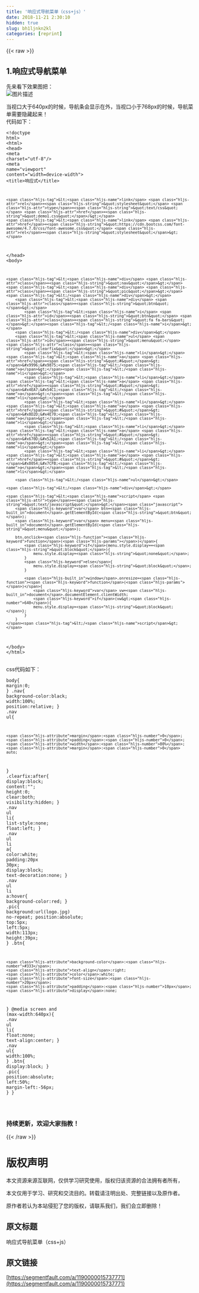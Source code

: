 ```yaml
---
title: '响应式导航菜单（css+js）' 
date: 2018-11-21 2:30:10
hidden: true
slug: bh1ljnkn2kl
categories: [reprint]
---
```


{{< raw >}}
<h2 id="articleHeader0">1.&#x54CD;&#x5E94;&#x5F0F;&#x5BFC;&#x822A;&#x83DC;&#x5355;</h2><p>&#x5148;&#x6765;&#x770B;&#x4E0B;&#x6548;&#x679C;&#x56FE;&#x628A;&#xFF1A;<br><span class="img-wrap"><img data-src="/img/bVbecgx?w=1206&amp;h=533" src="https://static.alili.tech/img/bVbecgx?w=1206&amp;h=533" alt="&#x56FE;&#x7247;&#x63CF;&#x8FF0;" title="&#x56FE;&#x7247;&#x63CF;&#x8FF0;" style="cursor:pointer"></span></p><p>&#x5F53;&#x89C6;&#x53E3;&#x5927;&#x4E8E;640px&#x7684;&#x65F6;&#x5019;&#xFF0C;&#x5BFC;&#x822A;&#x6761;&#x4F1A;&#x663E;&#x793A;&#x5728;&#x5916;&#xFF0C;&#x5F53;&#x89C6;&#x53E3;&#x5C0F;&#x4E8E;768px&#x7684;&#x65F6;&#x5019;&#xFF0C;&#x5BFC;&#x822A;&#x83DC;&#x5355;&#x9700;&#x8981;&#x9690;&#x85CF;&#x8D77;&#x6765;&#xFF01;<br>&#x4EE3;&#x7801;&#x5982;&#x4E0B;&#xFF1A;</p><div class="widget-codetool" style="display:none"><div class="widget-codetool--inner"><span class="selectCode code-tool" data-toggle="tooltip" data-placement="top" title="" data-original-title="&#x5168;&#x9009;"></span> <span type="button" class="copyCode code-tool" data-toggle="tooltip" data-placement="top" data-clipboard-text="&lt;!doctype html&gt;
&lt;html&gt;
&lt;head&gt;
    &lt;meta charset=&quot;utf-8&quot;/&gt;
    &lt;meta name=&quot;viewport&quot; content=&quot;width=device-width&quot;&gt;
    &lt;title&gt;&#x54CD;&#x5E94;&#x5F0F;&lt;/title&gt;

    &lt;link rel=&quot;stylesheet&quot; type=&quot;text/css&quot; href=&quot;demo1.css&quot;/&gt;
    &lt;link href=&quot;https://cdn.bootcss.com/font-awesome/4.7.0/css/font-awesome.css&quot; rel=&quot;stylesheet&quot;&gt;

&lt;/head&gt;
&lt;body&gt;

    &lt;div class=&quot;nav&quot;&gt;
    &lt;div class=&quot;pic&quot;&gt;&lt;/div&gt;
        &lt;div class=&quot;btn&quot;&gt;
            &lt;i id=&quot;btn&quot; class=&quot;fa fa-bars&quot;&gt;&lt;/i&gt;
        &lt;/div&gt;
        &lt;ul id=&quot;menu&quot; class=&quot;clearfix&quot;&gt;
            &lt;li&gt;&lt;a href=&quot;#&quot;&gt;&#x9996;&#x9875;&lt;/a&gt;&lt;/li&gt;
            &lt;li&gt;&lt;a href=&quot;#&quot;&gt;&#x4EA7;&#x54C1;&lt;/a&gt;&lt;/li&gt;
            &lt;li&gt;&lt;a href=&quot;#&quot;&gt;&#x8D2D;&#x4E70;&lt;/a&gt;&lt;/li&gt;
            &lt;li&gt;&lt;a href=&quot;#&quot;&gt;&#x670D;&#x52A1;&lt;/a&gt;&lt;/li&gt;
            &lt;li&gt;&lt;a href=&quot;#&quot;&gt;&#x8054;&#x7CFB;&lt;/a&gt;&lt;/li&gt;
        
        &lt;/ul&gt;
    
    &lt;/div&gt;
    
    &lt;script type=&quot;text/javascript&quot;&gt;
        var btn=document.getElementById(&quot;btn&quot;);
        var menu=document.getElementById(&quot;menu&quot;);
        
        btn.onclick=function(){
            if(menu.style.display==&quot;block&quot;){
                menu.style.display=&quot;none&quot;;
            }
            else{
                menu.style.display=&quot;block&quot;;
            }
            
            window.onresize=function(){
                var vw=document.documentElement.clientWidth;
                if(vw&gt;640){
                menu.style.display=&quot;block&quot;};
            }
        }
    &lt;/script&gt;

&lt;/body&gt;
&lt;/html&gt;
" title="" data-original-title="&#x590D;&#x5236;"></span> <span type="button" class="saveToNote code-tool" data-toggle="tooltip" data-placement="top" title="" data-original-title="&#x653E;&#x8FDB;&#x7B14;&#x8BB0;"></span></div></div><pre class="hljs xml"><code><span class="hljs-meta">&lt;!doctype html&gt;</span>
<span class="hljs-tag">&lt;<span class="hljs-name">html</span>&gt;</span>
<span class="hljs-tag">&lt;<span class="hljs-name">head</span>&gt;</span>
    <span class="hljs-tag">&lt;<span class="hljs-name">meta</span> <span class="hljs-attr">charset</span>=<span class="hljs-string">&quot;utf-8&quot;</span>/&gt;</span>
    <span class="hljs-tag">&lt;<span class="hljs-name">meta</span> <span class="hljs-attr">name</span>=<span class="hljs-string">&quot;viewport&quot;</span> <span class="hljs-attr">content</span>=<span class="hljs-string">&quot;width=device-width&quot;</span>&gt;</span>
    <span class="hljs-tag">&lt;<span class="hljs-name">title</span>&gt;</span>&#x54CD;&#x5E94;&#x5F0F;<span class="hljs-tag">&lt;/<span class="hljs-name">title</span>&gt;</span>

    <span class="hljs-tag">&lt;<span class="hljs-name">link</span> <span class="hljs-attr">rel</span>=<span class="hljs-string">&quot;stylesheet&quot;</span> <span class="hljs-attr">type</span>=<span class="hljs-string">&quot;text/css&quot;</span> <span class="hljs-attr">href</span>=<span class="hljs-string">&quot;demo1.css&quot;</span>/&gt;</span>
    <span class="hljs-tag">&lt;<span class="hljs-name">link</span> <span class="hljs-attr">href</span>=<span class="hljs-string">&quot;https://cdn.bootcss.com/font-awesome/4.7.0/css/font-awesome.css&quot;</span> <span class="hljs-attr">rel</span>=<span class="hljs-string">&quot;stylesheet&quot;</span>&gt;</span>

<span class="hljs-tag">&lt;/<span class="hljs-name">head</span>&gt;</span>
<span class="hljs-tag">&lt;<span class="hljs-name">body</span>&gt;</span>

    <span class="hljs-tag">&lt;<span class="hljs-name">div</span> <span class="hljs-attr">class</span>=<span class="hljs-string">&quot;nav&quot;</span>&gt;</span>
    <span class="hljs-tag">&lt;<span class="hljs-name">div</span> <span class="hljs-attr">class</span>=<span class="hljs-string">&quot;pic&quot;</span>&gt;</span><span class="hljs-tag">&lt;/<span class="hljs-name">div</span>&gt;</span>
        <span class="hljs-tag">&lt;<span class="hljs-name">div</span> <span class="hljs-attr">class</span>=<span class="hljs-string">&quot;btn&quot;</span>&gt;</span>
            <span class="hljs-tag">&lt;<span class="hljs-name">i</span> <span class="hljs-attr">id</span>=<span class="hljs-string">&quot;btn&quot;</span> <span class="hljs-attr">class</span>=<span class="hljs-string">&quot;fa fa-bars&quot;</span>&gt;</span><span class="hljs-tag">&lt;/<span class="hljs-name">i</span>&gt;</span>
        <span class="hljs-tag">&lt;/<span class="hljs-name">div</span>&gt;</span>
        <span class="hljs-tag">&lt;<span class="hljs-name">ul</span> <span class="hljs-attr">id</span>=<span class="hljs-string">&quot;menu&quot;</span> <span class="hljs-attr">class</span>=<span class="hljs-string">&quot;clearfix&quot;</span>&gt;</span>
            <span class="hljs-tag">&lt;<span class="hljs-name">li</span>&gt;</span><span class="hljs-tag">&lt;<span class="hljs-name">a</span> <span class="hljs-attr">href</span>=<span class="hljs-string">&quot;#&quot;</span>&gt;</span>&#x9996;&#x9875;<span class="hljs-tag">&lt;/<span class="hljs-name">a</span>&gt;</span><span class="hljs-tag">&lt;/<span class="hljs-name">li</span>&gt;</span>
            <span class="hljs-tag">&lt;<span class="hljs-name">li</span>&gt;</span><span class="hljs-tag">&lt;<span class="hljs-name">a</span> <span class="hljs-attr">href</span>=<span class="hljs-string">&quot;#&quot;</span>&gt;</span>&#x4EA7;&#x54C1;<span class="hljs-tag">&lt;/<span class="hljs-name">a</span>&gt;</span><span class="hljs-tag">&lt;/<span class="hljs-name">li</span>&gt;</span>
            <span class="hljs-tag">&lt;<span class="hljs-name">li</span>&gt;</span><span class="hljs-tag">&lt;<span class="hljs-name">a</span> <span class="hljs-attr">href</span>=<span class="hljs-string">&quot;#&quot;</span>&gt;</span>&#x8D2D;&#x4E70;<span class="hljs-tag">&lt;/<span class="hljs-name">a</span>&gt;</span><span class="hljs-tag">&lt;/<span class="hljs-name">li</span>&gt;</span>
            <span class="hljs-tag">&lt;<span class="hljs-name">li</span>&gt;</span><span class="hljs-tag">&lt;<span class="hljs-name">a</span> <span class="hljs-attr">href</span>=<span class="hljs-string">&quot;#&quot;</span>&gt;</span>&#x670D;&#x52A1;<span class="hljs-tag">&lt;/<span class="hljs-name">a</span>&gt;</span><span class="hljs-tag">&lt;/<span class="hljs-name">li</span>&gt;</span>
            <span class="hljs-tag">&lt;<span class="hljs-name">li</span>&gt;</span><span class="hljs-tag">&lt;<span class="hljs-name">a</span> <span class="hljs-attr">href</span>=<span class="hljs-string">&quot;#&quot;</span>&gt;</span>&#x8054;&#x7CFB;<span class="hljs-tag">&lt;/<span class="hljs-name">a</span>&gt;</span><span class="hljs-tag">&lt;/<span class="hljs-name">li</span>&gt;</span>
        
        <span class="hljs-tag">&lt;/<span class="hljs-name">ul</span>&gt;</span>
    
    <span class="hljs-tag">&lt;/<span class="hljs-name">div</span>&gt;</span>
    
    <span class="hljs-tag">&lt;<span class="hljs-name">script</span> <span class="hljs-attr">type</span>=<span class="hljs-string">&quot;text/javascript&quot;</span>&gt;</span><span class="javascript">
        <span class="hljs-keyword">var</span> btn=<span class="hljs-built_in">document</span>.getElementById(<span class="hljs-string">&quot;btn&quot;</span>);
        <span class="hljs-keyword">var</span> menu=<span class="hljs-built_in">document</span>.getElementById(<span class="hljs-string">&quot;menu&quot;</span>);
        
        btn.onclick=<span class="hljs-function"><span class="hljs-keyword">function</span>(<span class="hljs-params"></span>)</span>{
            <span class="hljs-keyword">if</span>(menu.style.display==<span class="hljs-string">&quot;block&quot;</span>){
                menu.style.display=<span class="hljs-string">&quot;none&quot;</span>;
            }
            <span class="hljs-keyword">else</span>{
                menu.style.display=<span class="hljs-string">&quot;block&quot;</span>;
            }
            
            <span class="hljs-built_in">window</span>.onresize=<span class="hljs-function"><span class="hljs-keyword">function</span>(<span class="hljs-params"></span>)</span>{
                <span class="hljs-keyword">var</span> vw=<span class="hljs-built_in">document</span>.documentElement.clientWidth;
                <span class="hljs-keyword">if</span>(vw&gt;<span class="hljs-number">640</span>){
                menu.style.display=<span class="hljs-string">&quot;block&quot;</span>};
            }
        }
    </span><span class="hljs-tag">&lt;/<span class="hljs-name">script</span>&gt;</span>

<span class="hljs-tag">&lt;/<span class="hljs-name">body</span>&gt;</span>
<span class="hljs-tag">&lt;/<span class="hljs-name">html</span>&gt;</span>
</code></pre><p>css&#x4EE3;&#x7801;&#x5982;&#x4E0B;&#xFF1A;</p><div class="widget-codetool" style="display:none"><div class="widget-codetool--inner"><span class="selectCode code-tool" data-toggle="tooltip" data-placement="top" title="" data-original-title="&#x5168;&#x9009;"></span> <span type="button" class="copyCode code-tool" data-toggle="tooltip" data-placement="top" data-clipboard-text="body{
    margin:0;
}
.nav{
    background-color:black;
    width:100%;
    position:relative;
}
.nav ul{

    margin:0;
    padding:0;
    width:80%;
    margin:0 auto;
}
.clearfix:after{
    display:block;
    content:&quot;&quot;;
    height:0;
    clear:both;
    visibility:hidden;
}
.nav ul li{
    list-style:none;
    float:left;
}
.nav ul li a{
    color:white;
    padding:20px 30px;
    display:block;
    text-decoration:none;
}
.nav ul li a:hover{
    background-color:red;
}
.pic{
    background:url(logo.jpg) no-repeat;
    position:absolute;
    top:5px;
    left:5px;
    width:113px;
    height:39px;
}
.btn{
    
    background-color:#333;
    text-align:right;
    color:white;
    font-size:20px;
    padding:10px;
    display:none;
}
@media screen and (max-width:640px){
    .nav ul li{
        float:none;
        text-align:center;
    }
    .nav ul{
        width:100%;
    }
    .btn{
        display:block;
    }
    .pic{
        position:absolute;
        left:50%;
        margin-left:-56px;
    }
}

" title="" data-original-title="&#x590D;&#x5236;"></span> <span type="button" class="saveToNote code-tool" data-toggle="tooltip" data-placement="top" title="" data-original-title="&#x653E;&#x8FDB;&#x7B14;&#x8BB0;"></span></div></div><pre class="hljs css"><code><span class="hljs-selector-tag">body</span>{
    <span class="hljs-attribute">margin</span>:<span class="hljs-number">0</span>;
}
<span class="hljs-selector-class">.nav</span>{
    <span class="hljs-attribute">background-color</span>:black;
    <span class="hljs-attribute">width</span>:<span class="hljs-number">100%</span>;
    <span class="hljs-attribute">position</span>:relative;
}
<span class="hljs-selector-class">.nav</span> <span class="hljs-selector-tag">ul</span>{

    <span class="hljs-attribute">margin</span>:<span class="hljs-number">0</span>;
    <span class="hljs-attribute">padding</span>:<span class="hljs-number">0</span>;
    <span class="hljs-attribute">width</span>:<span class="hljs-number">80%</span>;
    <span class="hljs-attribute">margin</span>:<span class="hljs-number">0</span> auto;
}
<span class="hljs-selector-class">.clearfix</span><span class="hljs-selector-pseudo">:after</span>{
    <span class="hljs-attribute">display</span>:block;
    <span class="hljs-attribute">content</span>:<span class="hljs-string">&quot;&quot;</span>;
    <span class="hljs-attribute">height</span>:<span class="hljs-number">0</span>;
    <span class="hljs-attribute">clear</span>:both;
    <span class="hljs-attribute">visibility</span>:hidden;
}
<span class="hljs-selector-class">.nav</span> <span class="hljs-selector-tag">ul</span> <span class="hljs-selector-tag">li</span>{
    <span class="hljs-attribute">list-style</span>:none;
    <span class="hljs-attribute">float</span>:left;
}
<span class="hljs-selector-class">.nav</span> <span class="hljs-selector-tag">ul</span> <span class="hljs-selector-tag">li</span> <span class="hljs-selector-tag">a</span>{
    <span class="hljs-attribute">color</span>:white;
    <span class="hljs-attribute">padding</span>:<span class="hljs-number">20px</span> <span class="hljs-number">30px</span>;
    <span class="hljs-attribute">display</span>:block;
    <span class="hljs-attribute">text-decoration</span>:none;
}
<span class="hljs-selector-class">.nav</span> <span class="hljs-selector-tag">ul</span> <span class="hljs-selector-tag">li</span> <span class="hljs-selector-tag">a</span><span class="hljs-selector-pseudo">:hover</span>{
    <span class="hljs-attribute">background-color</span>:red;
}
<span class="hljs-selector-class">.pic</span>{
    <span class="hljs-attribute">background</span>:<span class="hljs-built_in">url</span>(logo.jpg) no-repeat;
    <span class="hljs-attribute">position</span>:absolute;
    <span class="hljs-attribute">top</span>:<span class="hljs-number">5px</span>;
    <span class="hljs-attribute">left</span>:<span class="hljs-number">5px</span>;
    <span class="hljs-attribute">width</span>:<span class="hljs-number">113px</span>;
    <span class="hljs-attribute">height</span>:<span class="hljs-number">39px</span>;
}
<span class="hljs-selector-class">.btn</span>{
    
    <span class="hljs-attribute">background-color</span>:<span class="hljs-number">#333</span>;
    <span class="hljs-attribute">text-align</span>:right;
    <span class="hljs-attribute">color</span>:white;
    <span class="hljs-attribute">font-size</span>:<span class="hljs-number">20px</span>;
    <span class="hljs-attribute">padding</span>:<span class="hljs-number">10px</span>;
    <span class="hljs-attribute">display</span>:none;
}
@<span class="hljs-keyword">media</span> screen and (max-width:<span class="hljs-number">640px</span>){
    <span class="hljs-selector-class">.nav</span> <span class="hljs-selector-tag">ul</span> <span class="hljs-selector-tag">li</span>{
        <span class="hljs-attribute">float</span>:none;
        <span class="hljs-attribute">text-align</span>:center;
    }
    <span class="hljs-selector-class">.nav</span> <span class="hljs-selector-tag">ul</span>{
        <span class="hljs-attribute">width</span>:<span class="hljs-number">100%</span>;
    }
    <span class="hljs-selector-class">.btn</span>{
        <span class="hljs-attribute">display</span>:block;
    }
    <span class="hljs-selector-class">.pic</span>{
        <span class="hljs-attribute">position</span>:absolute;
        <span class="hljs-attribute">left</span>:<span class="hljs-number">50%</span>;
        <span class="hljs-attribute">margin-left</span>:-<span class="hljs-number">56px</span>;
    }
}

</code></pre><h3 id="articleHeader1">&#x6301;&#x7EED;&#x66F4;&#x65B0;&#xFF0C;&#x6B22;&#x8FCE;&#x5927;&#x5BB6;&#x6307;&#x6559;&#xFF01;</h3>
{{< /raw >}}

# 版权声明
本文资源来源互联网，仅供学习研究使用，版权归该资源的合法拥有者所有，

本文仅用于学习、研究和交流目的。转载请注明出处、完整链接以及原作者。

原作者若认为本站侵犯了您的版权，请联系我们，我们会立即删除！

## 原文标题
响应式导航菜单（css+js）

## 原文链接
[https://segmentfault.com/a/1190000015737771](https://segmentfault.com/a/1190000015737771)

